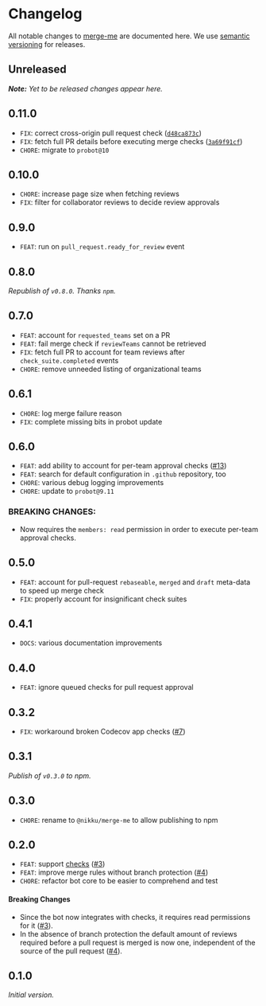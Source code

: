 # Changelog

All notable changes to [merge-me](https://github.com/nikku/merge-me) are documented here. We use [semantic versioning](http://semver.org/) for releases.

## Unreleased

___Note:__ Yet to be released changes appear here._

## 0.11.0

* `FIX`: correct cross-origin pull request check ([`d48ca873c`](https://github.com/nikku/merge-me/commit/d48ca873cc41f5f50e57f67e7d58d468b1f8708f))
* `FIX`: fetch full PR details before executing merge checks ([`3a69f91cf`](https://github.com/nikku/merge-me/commit/3a69f91cfc0ecaaaa15f28a626b7d1124668b381))
* `CHORE`: migrate to `probot@10`

## 0.10.0

* `CHORE`: increase page size when fetching reviews
* `FIX`: filter for collaborator reviews to decide review approvals

## 0.9.0

* `FEAT`: run on `pull_request.ready_for_review` event

## 0.8.0

_Republish of `v0.8.0`. Thanks `npm`._

## 0.7.0

* `FEAT`: account for `requested_teams` set on a PR
* `FEAT`: fail merge check if `reviewTeams` cannot be retrieved
* `FIX`: fetch full PR to account for team reviews after `check_suite.completed` events
* `CHORE`: remove unneeded listing of organizational teams

## 0.6.1

* `CHORE`: log merge failure reason
* `FIX`: complete missing bits in probot update

## 0.6.0

* `FEAT`: add ability to account for per-team approval checks ([#13](https://github.com/nikku/merge-me/pull/13))
* `FEAT`: search for default configuration in `.github` repository, too
* `CHORE`: various debug logging improvements
* `CHORE`: update to `probot@9.11`

### BREAKING CHANGES:

* Now requires the `members: read` permission in order to execute per-team approval checks.

## 0.5.0

* `FEAT`: account for pull-request `rebaseable`, `merged` and `draft` meta-data to speed up merge check
* `FIX`: properly account for insignificant check suites

## 0.4.1

* `DOCS`: various documentation improvements

## 0.4.0

* `FEAT`: ignore queued checks for pull request approval

## 0.3.2

* `FIX`: workaround broken Codecov app checks ([#7](https://github.com/nikku/merge-me/issues/7))

## 0.3.1

_Publish of `v0.3.0` to npm._

## 0.3.0

* `CHORE`: rename to `@nikku/merge-me` to allow publishing to npm

## 0.2.0

* `FEAT`: support [checks](https://developer.github.com/v3/checks/) ([#3](https://github.com/nikku/merge-me/issues/3))
* `FEAT`: improve merge rules without branch protection ([#4](https://github.com/nikku/merge-me/issues/4))
* `CHORE`: refactor bot core to be easier to comprehend and test

#### Breaking Changes

* Since the bot now integrates with checks, it requires read permissions for it ([#3](https://github.com/nikku/merge-me/issues/3)).
* In the absence of branch protection the default amount of reviews required before a pull request is merged is now one, independent of the source of the pull request ([#4](https://github.com/nikku/merge-me/issues/4)).


## 0.1.0

_Initial version._
